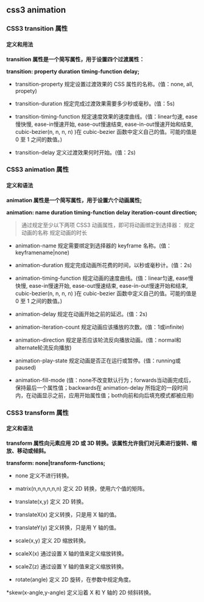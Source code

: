 ## css3 animation

### CSS3 transition 属性

#### 定义和用法

**transition 属性是一个简写属性，用于设置四个过渡属性：**

**transition: property duration timing-function delay;**

*  transition-property    规定设置过渡效果的 CSS 属性的名称。(值：none, all, propety)
 
*  transition-duration    	规定完成过渡效果需要多少秒或毫秒。(值：5s)

*  transition-timing-function    	规定速度效果的速度曲线。(值：linear匀速, ease慢快慢, ease-in慢速开始, ease-out慢速结束, ease-in-out慢速开始和结束, cubic-bezier(n, n, n, n) )在 cubic-bezier 函数中定义自己的值。可能的值是 0 至 1 之间的数值。)

*  transition-delay   	定义过渡效果何时开始。(值：2s)

### CSS3 animation 属性

#### 定义和语法

**animation 属性是一个简写属性，用于设置六个动画属性;**

**animation: name duration timing-function delay iteration-count direction;**

> 通过规定至少以下两项 CSS3 动画属性，即可将动画绑定到选择器：
> 规定动画的名称
> 规定动画的时长

* animation-name    规定需要绑定到选择器的 keyframe 名称。(值：keyframename|none)

* animation-duration    规定完成动画所花费的时间，以秒或毫秒计。(值：2s)

* animation-timing-function    规定动画的速度曲线。(值：linear匀速, ease慢快慢, ease-in慢速开始, ease-out慢速结束, ease-in-out慢速开始和结束, cubic-bezier(n, n, n, n) )在 cubic-bezier 函数中定义自己的值。可能的值是 0 至 1 之间的数值。)

* animation-delay    规定在动画开始之前的延迟。(值：2s)

* animation-iteration-count    规定动画应该播放的次数。(值：1或infinite)

* animation-direction     规定是否应该轮流反向播放动画。(值：normal和alternate轮流反向播放)

* animation-play-state    规定动画是否正在运行或暂停。(值：running或paused)

* animation-fill-mode    (值：none不改变默认行为；forwards当动画完成后，保持最后一个属性值；backwards在 animation-delay 所指定的一段时间内，在动画显示之前，应用开始属性值；both向前和向后填充模式都被应用)

### CSS3 transform 属性

#### 定义和语法

**transform 属性向元素应用 2D 或 3D 转换。该属性允许我们对元素进行旋转、缩放、移动或倾斜。**

**transform: none|transform-functions;**

*  none    	定义不进行转换。

*  matrix(n,n,n,n,n,n)    		定义 2D 转换，使用六个值的矩阵。

*  translate(x,y)    	定义 2D 转换。
  
*  translateX(x)    定义转换，只是用 X 轴的值。
  
*  translateY(y)    定义转换，只是用 Y 轴的值。
 
*  scale(x,y)    定义 2D 缩放转换。
  
*  scaleX(x)    通过设置 X 轴的值来定义缩放转换。
  
*  scaleZ(z)    	通过设置 Y 轴的值来定义缩放转换。
  
*  rotate(angle)    定义 2D 旋转，在参数中规定角度。
 
*skew(x-angle,y-angle)   	定义沿着 X 和 Y 轴的 2D 倾斜转换。






